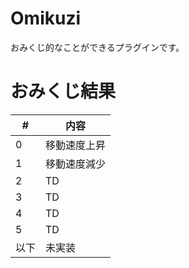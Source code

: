 # Omikuzi
おみくじ的なことができるプラグインです。  

# おみくじ結果
|  #  |  内容  |
| ---- | ---- |
|  0  |  移動速度上昇  |
|  1  |  移動速度減少  |
|  2  |  TD  |
|  3  |  TD  |
|  4  |  TD  |
|  5  |  TD  |
|  以下  |  未実装  |

